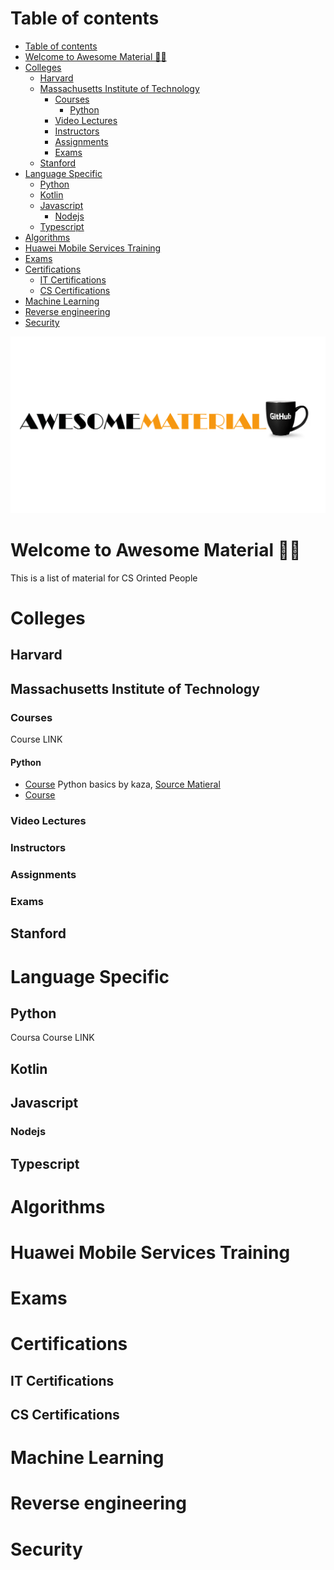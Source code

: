 # Table of contents

<!--toc:start-->

- [Table of contents](#table-of-contents)
- [Welcome to Awesome Material 👨‍💻](#welcome-to-awesome-material-👨‍💻)
- [Colleges](#colleges)
  - [Harvard](#harvard)
  - [Massachusetts Institute of Technology](#massachusetts-institute-of-technology)
    - [Courses](#courses)
      - [Python](#python)
    - [Video Lectures](#video-lectures)
    - [Instructors](#instructors)
    - [Assignments](#assignments)
    - [Exams](#exams)
  - [Stanford](#stanford)
- [Language Specific](#language-specific)
  - [Python](#python)
  - [Kotlin](#kotlin)
  - [Javascript](#javascript)
    - [Nodejs](#nodejs)
  - [Typescript](#typescript)
- [Algorithms](#algorithms)
- [Huawei Mobile Services Training](#huawei-mobile-services-training)
- [Exams](#exams)
- [Certifications](#certifications)
  - [IT Certifications](#it-certifications)
  - [CS Certifications](#cs-certifications)
- [Machine Learning](#machine-learning)
- [Reverse engineering](#reverse-engineering)
- [Security](#security)
<!--toc:end-->

![AWSMT](AWS2.png)

# Welcome to Awesome Material 👨‍💻

This is a list of material for CS Orinted People

# Colleges

## Harvard

## Massachusetts Institute of Technology

### Courses

Course LINK

#### Python

- [Course](https://google.com) Python basics by kaza, [Source Matieral](https://google.com)
- [Course](https://google.com)

### Video Lectures

### Instructors

### Assignments

### Exams

## Stanford

# Language Specific

## Python

Coursa Course LINK

## Kotlin

## Javascript

### Nodejs

## Typescript

# Algorithms

# Huawei Mobile Services Training

# Exams

# Certifications

## IT Certifications

## CS Certifications

# Machine Learning

# Reverse engineering

# Security
